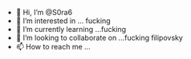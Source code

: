 - 👋 Hi, I’m @S0ra6
- 👀 I’m interested in ... fucking
- 🌱 I’m currently learning ...fucking
- 💞️ I’m looking to collaborate on ...fucking filipovsky
- 📫 How to reach me ...

<!---
S0ra6/S0ra6 is a ✨ special ✨ repository because its `README.md` (this file) appears on your GitHub profile.
You can click the Preview link to take a look at your changes.
--->

